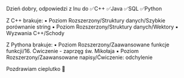 Dzień dobry,
odpowiedzi z lnu do 
✅C++
✅Java
✅SQL
✅Python

Z C++ brakuje:
▪ Poziom Rozszerzony/Struktury danych/Szybkie porównanie string
▪ Poziom Rozszerzony/Struktury danych/Wektory
▪ Wyzwania C++/Schody

Z Pythona brakuje:
▪ Poziom Rozszerzony/Zaawansowane funkcje funkcji/16. Ćwiczenie - zaprzęg św. Mikołaja
▪ Poziom Rozszerzony/Zaawansowane napisy/Ćwiczenie: odchylenie


Pozdrawiam cieplutko 🤗
